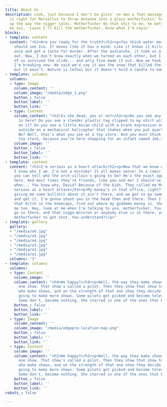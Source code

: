 ```yaml
---
title: About Us
description: Look, just because I don't be givin' no man a foot massage don't make
  it right for Marsellus to throw Antwone into a glass motherfuckin' house, fuckin'
  up the way the nigger talks. Motherfucker do that shit to me, he better paralyze
  my ass, 'cause I'll kill the motherfucker, know what I'm sayin'
blocks:
- template: content
  content: "<h2>Are you ready for the truth?</h2><p>You think water moves fast? You
    should see Ice. It moves like it has a mind. Like it knows it killed the world
    once and got a taste for murder. After the avalanche, it took us a week to climb
    out. Now, I don't know exactly when we turned on each other, but I know that seven
    of us survived the slide... and only five made it out. Now we took an oath, that
    I'm breaking now. We said we'd say it was the snow that killed the other two,
    but it wasn't. Nature is lethal but it doesn't hold a candle to man.</p>"
- template: columns
  columns:
  - type: Image
    column_content: ''
    column_image: "/media/edge_1.png"
    button_: false
    button_label: ''
    button_link: ''
  - type: Content
    column_content: "<h2>Is she dead, yes or no?</h2><p>Do you see any Teletubbies
      in here? Do you see a slender plastic tag clipped to my shirt with my name printed
      on it? Do you see a little Asian child with a blank expression on his face sitting
      outside on a mechanical helicopter that shakes when you put quarters in it?
      No? Well, that's what you see at a toy store. And you must think you're in a
      toy store, because you're here shopping for an infant named Jeb.</p>"
    column_image: ''
    button_: false
    button_label: ''
    button_link: ''
- template: content
  content: "<h2>I'm serious as a heart attack</h2><p>Now that we know who you are,
    I know who I am. I'm not a mistake! It all makes sense! In a comic, you know how
    you can tell who the arch-villain's going to be? He's the exact opposite of the
    hero. And most times they're friends, like you and me! I should've known way back
    when... You know why, David? Because of the kids. They called me Mr Glass.</p><h3>I'm
    serious as a heart attack</h3><p>My money's in that office, right? If she start
    giving me some bullshit about it ain't there, and we got to go someplace else
    and get it, I'm gonna shoot you in the head then and there. Then I'm gonna shoot
    that bitch in the kneecaps, find out where my goddamn money is. She gonna tell
    me too. Hey, look at me when I'm talking to you, motherfucker. You listen: we
    go in there, and that nigga Winston or anybody else is in there, you the first
    motherfucker to get shot. You understand?</p>"
- template: gallery
  gallery:
  - "/media/o6.jpg"
  - "/media/o5.jpg"
  - "/media/o4.jpg"
  - "/media/o3.jpg"
  - "/media/o2.jpg"
  - "/media/o1.jpg"
  columns: '3'
- template: columns
  columns:
  - type: Content
    column_image: ''
    column_content: "<h4>We happy?</h4><p>Well, the way they make shows is, they make
      one show. That show's called a pilot. Then they show that show to the people
      who make shows, and on the strength of that one show they decide if they're
      going to make more shows. Some pilots get picked and become television programs.
      Some don't, become nothing. She starred in one of the ones that became nothing.</p>"
    button_: false
    button_label: ''
    button_link: ''
  - type: Image
    column_content: ''
    column_image: "/media/edgepro-location-map.png"
    button_: false
    button_label: ''
    button_link: ''
  - type: Content
    column_image: ''
    column_content: "<h2>We happy?</h2><p>Well, the way they make shows is, they make
      one show. That show's called a pilot. Then they show that show to the people
      who make shows, and on the strength of that one show they decide if they're
      going to make more shows. Some pilots get picked and become television programs.
      Some don't, become nothing. She starred in one of the ones that became nothing.</p>"
    button_: false
    button_label: ''
    button_link: ''
robots_: false

---
```

